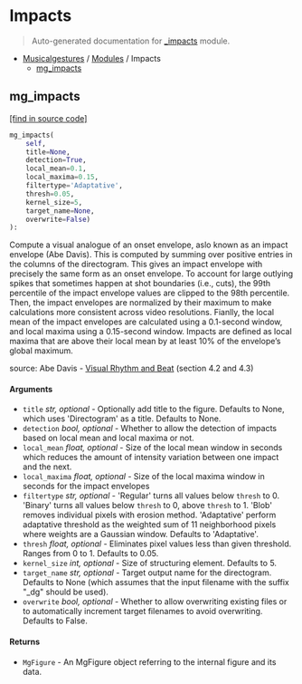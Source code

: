 # Impacts

> Auto-generated documentation for [_impacts](https://github.com/fourMs/MGT-python/blob/master/musicalgestures/_impacts.py) module.

- [Musicalgestures](README.md#musicalgestures-index) / [Modules](MODULES.md#musicalgestures-modules) / Impacts
    - [mg_impacts](#mg_impacts)

## mg_impacts

[[find in source code]](https://github.com/fourMs/MGT-python/blob/master/musicalgestures/_impacts.py#L46)

```python
mg_impacts(
    self, 
    title=None, 
    detection=True, 
    local_mean=0.1, 
    local_maxima=0.15, 
    filtertype='Adaptative', 
    thresh=0.05, 
    kernel_size=5, 
    target_name=None, 
    overwrite=False)
):
```

Compute a visual analogue of an onset envelope, aslo known as an impact envelope (Abe Davis).
This is computed by summing over positive entries in the columns of the directogram. This gives an impact envelope with precisely the same form as an onset envelope. To account for large outlying spikes that sometimes happen at shot boundaries (i.e., cuts), the 99th percentile of the impact envelope values are clipped to the 98th percentile. Then, the impact envelopes are normalized by their maximum to make calculations more consistent across video resolutions. Fianlly, the local mean of the impact envelopes are calculated using a 0.1-second window, and local maxima using a 0.15-second window. Impacts are defined as local maxima that are above their local mean by at least 10% of the envelope’s global maximum.

source: Abe Davis - [Visual Rhythm and Beat](http://www.abedavis.com/files/papers/VisualRhythm_Davis18.pdf) (section 4.2 and 4.3)
 

#### Arguments

- `title` *str, optional* - Optionally add title to the figure. Defaults to None, which uses 'Directogram' as a title. Defaults to None.
- `detection` *bool, optional* - Whether to allow the detection of impacts based on local mean and local maxima or not.
- `local_mean` *float, optional* - Size of the local mean window in seconds which reduces the amount of intensity variation between one impact and the next.
- `local_maxima` *float, optional* - Size of the local maxima window in seconds for the impact envelopes
- `filtertype` *str, optional* - 'Regular' turns all values below `thresh` to 0. 'Binary' turns all values below `thresh` to 0, above `thresh` to 1. 'Blob' removes individual pixels with erosion method. 'Adaptative' perform adaptative threshold as the weighted sum of 11 neighborhood pixels where weights are a Gaussian window. Defaults to 'Adaptative'.
- `thresh` *float, optional* - Eliminates pixel values less than given threshold. Ranges from 0 to 1. Defaults to 0.05.
- `kernel_size` *int, optional* - Size of structuring element. Defaults to 5.
- `target_name` *str, optional* - Target output name for the directogram. Defaults to None (which assumes that the input filename with the suffix "_dg" should be used).
- `overwrite` *bool, optional* - Whether to allow overwriting existing files or to automatically increment target filenames to avoid overwriting. Defaults to False.

#### Returns

- `MgFigure` - An MgFigure object referring to the internal figure and its data.